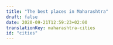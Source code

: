 ```yaml
---
title: "The best places in Maharashtra"
draft: false
date: 2020-09-21T12:59:23+02:00
translationKey: maharashtra-cities
id: "cities"
---
```

